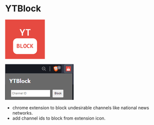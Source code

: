 # YTBlock
![Screenshot](ytb-logo.png)

![Screenshot](ytb-popup.png)

- chrome extension to block undesirable channels like national news networks. 
- add channel ids to block from extension icon. 

